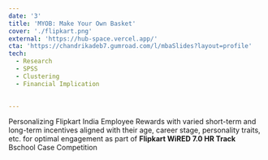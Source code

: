 ```yaml
---
date: '3'
title: 'MYOB: Make Your Own Basket'
cover: './flipkart.png'
external: 'https://hub-space.vercel.app/'
cta: 'https://chandrikadeb7.gumroad.com/l/mbaSlides?layout=profile'
tech:
  - Research
  - SPSS
  - Clustering
  - Financial Implication

  
---
```


Personalizing Flipkart India Employee Rewards with varied short-term and long-term incentives aligned with their age, career stage, personality traits, etc. for optimal engagement as part of **Flipkart WiRED 7.0 HR Track** Bschool Case Competition

